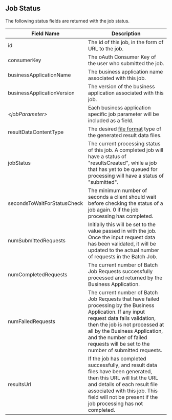 ## Job Status
The following status fields are returned with the job status.

<div class="table-responsive">
<table class="table table-condensed table-striped tabled-bordered">
  <thead>
    <tr>
      <th>Field Name</th>
      <th>Description</th>
    </tr>
  </thead>
  <tbody>
    <tr>
      <td>id</td>
      <td>The id of this job, in the form of URL to the job.</td>
    </tr>
    <tr>
      <td>consumerKey</td>
      <td>The oAuth Consumer Key of the user who submitted the job.</td>
    </tr>
    <tr>
      <td>businessApplicationName</td>
      <td>The business application name associated with this job.</td>
    </tr>
    <tr>
      <td>businessApplicationVersion</td>
      <td>The version of the business application associated with this job.</td>
    </tr>
    <tr>
      <td><i>&lt;jobParameter&gt;</i></td>
      <td>Each business application specific job parameter will be included as a field.</td>
    </tr>
    <tr>
      <td>resultDataContentType</td>
      <td>The desired <a href="fileFormats.html">file format</a> type of the generated
      result data files.</td>
    </tr>
    <tr>
      <td>jobStatus</td>
      <td>The current processing status of this job.  A completed job will have a status of
      "resultsCreated", while a job that has yet to be queued for processing will have a 
      status of "submitted".</td>
    </tr>
    <tr>
      <td>secondsToWaitForStatusCheck</td>
      <td>The minimum number of seconds a client should wait before checking the status of
      a job again. 0 if the job processing has completed.</td> 
    </tr>
    <tr>
      <td>numSubmittedRequests</td>
      <td>Initially this will be set to the value passed in with the job.  Once the input
      request data has been validated, it will be updated to the actual number of requests in
      the Batch Job.</td>
    </tr>
    <tr>
      <td>numCompletedRequests</td>
      <td>The current number of Batch Job Requests successfully processed and returned by the
      Business Application.</td>
    </tr>
    <tr>
      <td>numFailedRequests</td>
      <td>The current number of Batch Job Requests that have failed processing by the Business
      Application.  If any input request data fails validation, then the job is not
      processed at all by the Business Application, and the number of failed requests will be
      set to the number of submitted requests.</td>
    </tr>
    <tr>
      <td>resultsUrl</td>
      <td>If the job has completed successfully, and result data files have been generated,
      then this URL will list the URL and details of each result file associated with this job.
      This field will not be present if the job processing has not completed.</td>
    </tr>
  </tbody>
</table>
</div>